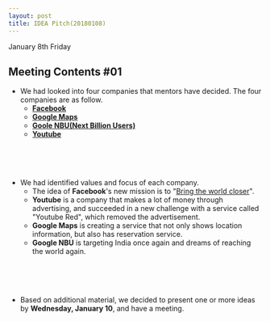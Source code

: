```yaml
---
layout: post
title: IDEA Pitch(20180108)
---
```


January 8th Friday

## Meeting Contents #01
 - We had looked into four companies that mentors have decided. The four companies are as follow.
	- **[Facebook](https://www.facebook.com)**
	- **[Google Maps](https://www.blog.google/products/maps/)**
	- **[Goole NBU(Next Billion Users)](https://www.blog.google/topics/next-billion-users/)**
	- **[Youtube](https://www.youtube.com)**
<br>
<br>
<br>

- We had identified values and focus of each company.
	- The idea of **Facebook**'s new mission is to "[Bring the world closer](https://www.facebook.com/zuck/posts/10154944663901634)". 
	- **Youtube** is a company that makes a lot of money through advertising, and succeeded in a new challenge with a service called "Youtube Red", which removed the advertisement.
	- **Google Maps** is creating a service that not only shows location information, but also has reservation service.
	- **Google NBU** is targeting India once again and dreams of reaching the world again.

<br>
<br>
<br>

- Based on additional material, we decided to present one or more ideas by **Wednesday, January 10**, and have a meeting.
